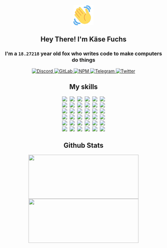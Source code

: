 <div><p align=center><img src=./resources/images/wave.gif width=64px height=64px></p><h2 align=center>Hey There! I'm Käse Fuchs</h2><h3 align=center>I'm a <code>18.27218</code> year old fox who writes code to make computers do things</h3><p align=center><a href=https://discord.com/users/507526681125322772><img alt=Discord src="https://img.shields.io/badge/Discord-5865F2?logo=discord&logoColor=white&style=flat-square#1ee0e39d38a93e0ebb828821b4df4900"> </a><a href=https://gitlab.com/kasefuchs><img alt=GitLab src="https://img.shields.io/badge/GitLab-330F63?logo=gitlab&logoColor=white&style=flat-square#1ee0e39d38a93e0ebb828821b4df4900"> </a><a href=https://npmjs.com/~kasefuchs><img alt=NPM src="https://img.shields.io/badge/NPM-CB3837?logo=npm&logoColor=white&style=flat-square#1ee0e39d38a93e0ebb828821b4df4900"> </a><a href=https://t.me/kasefuchs><img alt=Telegram src="https://img.shields.io/badge/Telegram-2CA5E0?logo=telegram&logoColor=white&style=flat-square#1ee0e39d38a93e0ebb828821b4df4900"> </a><a href=https://twitter.com/kasefuchs><img alt=Twitter src="https://img.shields.io/badge/Twitter-1DA1F2?logo=twitter&logoColor=white&style=flat-square#1ee0e39d38a93e0ebb828821b4df4900"></a></p><h2 align=center>My skills</h2><p align=center><a href=https://aws.amazon.com/ ><picture><source srcset="https://skillicons.dev/icons?i=aws&theme=dark#1ee0e39d38a93e0ebb828821b4df4900" media="(prefers-color-scheme: dark)"><source srcset="https://skillicons.dev/icons?i=aws&theme=light#1ee0e39d38a93e0ebb828821b4df4900" media="(prefers-color-scheme: light), (prefers-color-scheme: no-preference)"><img src="https://skillicons.dev/icons?i=aws&theme=light#1ee0e39d38a93e0ebb828821b4df4900"></picture></a>&nbsp;&nbsp;<a href=https://en.wikipedia.org/wiki/Bash_(Unix_shell)><picture><source srcset="https://skillicons.dev/icons?i=bash&theme=dark#1ee0e39d38a93e0ebb828821b4df4900" media="(prefers-color-scheme: dark)"><source srcset="https://skillicons.dev/icons?i=bash&theme=light#1ee0e39d38a93e0ebb828821b4df4900" media="(prefers-color-scheme: light), (prefers-color-scheme: no-preference)"><img src="https://skillicons.dev/icons?i=bash&theme=light#1ee0e39d38a93e0ebb828821b4df4900"></picture></a>&nbsp;&nbsp;<a href=https://discord.com/developers/docs><picture><source srcset="https://skillicons.dev/icons?i=bots&theme=dark#1ee0e39d38a93e0ebb828821b4df4900" media="(prefers-color-scheme: dark)"><source srcset="https://skillicons.dev/icons?i=bots&theme=light#1ee0e39d38a93e0ebb828821b4df4900" media="(prefers-color-scheme: light), (prefers-color-scheme: no-preference)"><img src="https://skillicons.dev/icons?i=bots&theme=light#1ee0e39d38a93e0ebb828821b4df4900"></picture></a>&nbsp;&nbsp;<a href=https://www.cloudflare.com/ ><picture><source srcset="https://skillicons.dev/icons?i=cloudflare&theme=dark#1ee0e39d38a93e0ebb828821b4df4900" media="(prefers-color-scheme: dark)"><source srcset="https://skillicons.dev/icons?i=cloudflare&theme=light#1ee0e39d38a93e0ebb828821b4df4900" media="(prefers-color-scheme: light), (prefers-color-scheme: no-preference)"><img src="https://skillicons.dev/icons?i=cloudflare&theme=light#1ee0e39d38a93e0ebb828821b4df4900"></picture></a>&nbsp;&nbsp;<a href=https://en.wikipedia.org/wiki/CSS><picture><source srcset="https://skillicons.dev/icons?i=css&theme=dark#1ee0e39d38a93e0ebb828821b4df4900" media="(prefers-color-scheme: dark)"><source srcset="https://skillicons.dev/icons?i=css&theme=light#1ee0e39d38a93e0ebb828821b4df4900" media="(prefers-color-scheme: light), (prefers-color-scheme: no-preference)"><img src="https://skillicons.dev/icons?i=css&theme=light#1ee0e39d38a93e0ebb828821b4df4900"></picture></a>&nbsp;&nbsp;<a href=https://www.docker.com/ ><picture><source srcset="https://skillicons.dev/icons?i=docker&theme=dark#1ee0e39d38a93e0ebb828821b4df4900" media="(prefers-color-scheme: dark)"><source srcset="https://skillicons.dev/icons?i=docker&theme=light#1ee0e39d38a93e0ebb828821b4df4900" media="(prefers-color-scheme: light), (prefers-color-scheme: no-preference)"><img src="https://skillicons.dev/icons?i=docker&theme=light#1ee0e39d38a93e0ebb828821b4df4900"></picture></a><br><a href=https://www.electronjs.org/ ><picture><source srcset="https://skillicons.dev/icons?i=electron&theme=dark#1ee0e39d38a93e0ebb828821b4df4900" media="(prefers-color-scheme: dark)"><source srcset="https://skillicons.dev/icons?i=electron&theme=light#1ee0e39d38a93e0ebb828821b4df4900" media="(prefers-color-scheme: light), (prefers-color-scheme: no-preference)"><img src="https://skillicons.dev/icons?i=electron&theme=light#1ee0e39d38a93e0ebb828821b4df4900"></picture></a>&nbsp;&nbsp;<a href=https://expressjs.com/ ><picture><source srcset="https://skillicons.dev/icons?i=express&theme=dark#1ee0e39d38a93e0ebb828821b4df4900" media="(prefers-color-scheme: dark)"><source srcset="https://skillicons.dev/icons?i=express&theme=light#1ee0e39d38a93e0ebb828821b4df4900" media="(prefers-color-scheme: light), (prefers-color-scheme: no-preference)"><img src="https://skillicons.dev/icons?i=express&theme=light#1ee0e39d38a93e0ebb828821b4df4900"></picture></a>&nbsp;&nbsp;<a href=https://www.figma.com/ ><picture><source srcset="https://skillicons.dev/icons?i=figma&theme=dark#1ee0e39d38a93e0ebb828821b4df4900" media="(prefers-color-scheme: dark)"><source srcset="https://skillicons.dev/icons?i=figma&theme=light#1ee0e39d38a93e0ebb828821b4df4900" media="(prefers-color-scheme: light), (prefers-color-scheme: no-preference)"><img src="https://skillicons.dev/icons?i=figma&theme=light#1ee0e39d38a93e0ebb828821b4df4900"></picture></a>&nbsp;&nbsp;<a href=https://firebase.google.com/ ><picture><source srcset="https://skillicons.dev/icons?i=firebase&theme=dark#1ee0e39d38a93e0ebb828821b4df4900" media="(prefers-color-scheme: dark)"><source srcset="https://skillicons.dev/icons?i=firebase&theme=light#1ee0e39d38a93e0ebb828821b4df4900" media="(prefers-color-scheme: light), (prefers-color-scheme: no-preference)"><img src="https://skillicons.dev/icons?i=firebase&theme=light#1ee0e39d38a93e0ebb828821b4df4900"></picture></a>&nbsp;&nbsp;<a href=https://flask.palletsprojects.com/ ><picture><source srcset="https://skillicons.dev/icons?i=flask&theme=dark#1ee0e39d38a93e0ebb828821b4df4900" media="(prefers-color-scheme: dark)"><source srcset="https://skillicons.dev/icons?i=flask&theme=light#1ee0e39d38a93e0ebb828821b4df4900" media="(prefers-color-scheme: light), (prefers-color-scheme: no-preference)"><img src="https://skillicons.dev/icons?i=flask&theme=light#1ee0e39d38a93e0ebb828821b4df4900"></picture></a>&nbsp;&nbsp;<a href=https://cloud.google.com/ ><picture><source srcset="https://skillicons.dev/icons?i=gcp&theme=dark#1ee0e39d38a93e0ebb828821b4df4900" media="(prefers-color-scheme: dark)"><source srcset="https://skillicons.dev/icons?i=gcp&theme=light#1ee0e39d38a93e0ebb828821b4df4900" media="(prefers-color-scheme: light), (prefers-color-scheme: no-preference)"><img src="https://skillicons.dev/icons?i=gcp&theme=light#1ee0e39d38a93e0ebb828821b4df4900"></picture></a><br><a href=https://git-scm.com/ ><picture><source srcset="https://skillicons.dev/icons?i=git&theme=dark#1ee0e39d38a93e0ebb828821b4df4900" media="(prefers-color-scheme: dark)"><source srcset="https://skillicons.dev/icons?i=git&theme=light#1ee0e39d38a93e0ebb828821b4df4900" media="(prefers-color-scheme: light), (prefers-color-scheme: no-preference)"><img src="https://skillicons.dev/icons?i=git&theme=light#1ee0e39d38a93e0ebb828821b4df4900"></picture></a>&nbsp;&nbsp;<a href=https://github.com/ ><picture><source srcset="https://skillicons.dev/icons?i=github&theme=dark#1ee0e39d38a93e0ebb828821b4df4900" media="(prefers-color-scheme: dark)"><source srcset="https://skillicons.dev/icons?i=github&theme=light#1ee0e39d38a93e0ebb828821b4df4900" media="(prefers-color-scheme: light), (prefers-color-scheme: no-preference)"><img src="https://skillicons.dev/icons?i=github&theme=light#1ee0e39d38a93e0ebb828821b4df4900"></picture></a>&nbsp;&nbsp;<a href=https://gitlab.com/ ><picture><source srcset="https://skillicons.dev/icons?i=gitlab&theme=dark#1ee0e39d38a93e0ebb828821b4df4900" media="(prefers-color-scheme: dark)"><source srcset="https://skillicons.dev/icons?i=gitlab&theme=light#1ee0e39d38a93e0ebb828821b4df4900" media="(prefers-color-scheme: light), (prefers-color-scheme: no-preference)"><img src="https://skillicons.dev/icons?i=gitlab&theme=light#1ee0e39d38a93e0ebb828821b4df4900"></picture></a>&nbsp;&nbsp;<a href=https://www.heroku.com/ ><picture><source srcset="https://skillicons.dev/icons?i=heroku&theme=dark#1ee0e39d38a93e0ebb828821b4df4900" media="(prefers-color-scheme: dark)"><source srcset="https://skillicons.dev/icons?i=heroku&theme=light#1ee0e39d38a93e0ebb828821b4df4900" media="(prefers-color-scheme: light), (prefers-color-scheme: no-preference)"><img src="https://skillicons.dev/icons?i=heroku&theme=light#1ee0e39d38a93e0ebb828821b4df4900"></picture></a>&nbsp;&nbsp;<a href=https://en.wikipedia.org/wiki/HTML><picture><source srcset="https://skillicons.dev/icons?i=html&theme=dark#1ee0e39d38a93e0ebb828821b4df4900" media="(prefers-color-scheme: dark)"><source srcset="https://skillicons.dev/icons?i=html&theme=light#1ee0e39d38a93e0ebb828821b4df4900" media="(prefers-color-scheme: light), (prefers-color-scheme: no-preference)"><img src="https://skillicons.dev/icons?i=html&theme=light#1ee0e39d38a93e0ebb828821b4df4900"></picture></a>&nbsp;&nbsp;<a href=https://en.wikipedia.org/wiki/JavaScript><picture><source srcset="https://skillicons.dev/icons?i=js&theme=dark#1ee0e39d38a93e0ebb828821b4df4900" media="(prefers-color-scheme: dark)"><source srcset="https://skillicons.dev/icons?i=js&theme=light#1ee0e39d38a93e0ebb828821b4df4900" media="(prefers-color-scheme: light), (prefers-color-scheme: no-preference)"><img src="https://skillicons.dev/icons?i=js&theme=light#1ee0e39d38a93e0ebb828821b4df4900"></picture></a><br><a href=https://en.wikipedia.org/wiki/Linux><picture><source srcset="https://skillicons.dev/icons?i=linux&theme=dark#1ee0e39d38a93e0ebb828821b4df4900" media="(prefers-color-scheme: dark)"><source srcset="https://skillicons.dev/icons?i=linux&theme=light#1ee0e39d38a93e0ebb828821b4df4900" media="(prefers-color-scheme: light), (prefers-color-scheme: no-preference)"><img src="https://skillicons.dev/icons?i=linux&theme=light#1ee0e39d38a93e0ebb828821b4df4900"></picture></a>&nbsp;&nbsp;<a href=https://mui.com/ ><picture><source srcset="https://skillicons.dev/icons?i=materialui&theme=dark#1ee0e39d38a93e0ebb828821b4df4900" media="(prefers-color-scheme: dark)"><source srcset="https://skillicons.dev/icons?i=materialui&theme=light#1ee0e39d38a93e0ebb828821b4df4900" media="(prefers-color-scheme: light), (prefers-color-scheme: no-preference)"><img src="https://skillicons.dev/icons?i=materialui&theme=light#1ee0e39d38a93e0ebb828821b4df4900"></picture></a>&nbsp;&nbsp;<a href=https://en.wikipedia.org/wiki/Markdown><picture><source srcset="https://skillicons.dev/icons?i=md&theme=dark#1ee0e39d38a93e0ebb828821b4df4900" media="(prefers-color-scheme: dark)"><source srcset="https://skillicons.dev/icons?i=md&theme=light#1ee0e39d38a93e0ebb828821b4df4900" media="(prefers-color-scheme: light), (prefers-color-scheme: no-preference)"><img src="https://skillicons.dev/icons?i=md&theme=light#1ee0e39d38a93e0ebb828821b4df4900"></picture></a>&nbsp;&nbsp;<a href=https://www.mongodb.com/ ><picture><source srcset="https://skillicons.dev/icons?i=mongodb&theme=dark#1ee0e39d38a93e0ebb828821b4df4900" media="(prefers-color-scheme: dark)"><source srcset="https://skillicons.dev/icons?i=mongodb&theme=light#1ee0e39d38a93e0ebb828821b4df4900" media="(prefers-color-scheme: light), (prefers-color-scheme: no-preference)"><img src="https://skillicons.dev/icons?i=mongodb&theme=light#1ee0e39d38a93e0ebb828821b4df4900"></picture></a>&nbsp;&nbsp;<a href=https://www.mysql.com/ ><picture><source srcset="https://skillicons.dev/icons?i=mysql&theme=dark#1ee0e39d38a93e0ebb828821b4df4900" media="(prefers-color-scheme: dark)"><source srcset="https://skillicons.dev/icons?i=mysql&theme=light#1ee0e39d38a93e0ebb828821b4df4900" media="(prefers-color-scheme: light), (prefers-color-scheme: no-preference)"><img src="https://skillicons.dev/icons?i=mysql&theme=light#1ee0e39d38a93e0ebb828821b4df4900"></picture></a>&nbsp;&nbsp;<a href=https://nextjs.org/ ><picture><source srcset="https://skillicons.dev/icons?i=nextjs&theme=dark#1ee0e39d38a93e0ebb828821b4df4900" media="(prefers-color-scheme: dark)"><source srcset="https://skillicons.dev/icons?i=nextjs&theme=light#1ee0e39d38a93e0ebb828821b4df4900" media="(prefers-color-scheme: light), (prefers-color-scheme: no-preference)"><img src="https://skillicons.dev/icons?i=nextjs&theme=light#1ee0e39d38a93e0ebb828821b4df4900"></picture></a><br><a href=https://nodejs.org/en/ ><picture><source srcset="https://skillicons.dev/icons?i=nodejs&theme=dark#1ee0e39d38a93e0ebb828821b4df4900" media="(prefers-color-scheme: dark)"><source srcset="https://skillicons.dev/icons?i=nodejs&theme=light#1ee0e39d38a93e0ebb828821b4df4900" media="(prefers-color-scheme: light), (prefers-color-scheme: no-preference)"><img src="https://skillicons.dev/icons?i=nodejs&theme=light#1ee0e39d38a93e0ebb828821b4df4900"></picture></a>&nbsp;&nbsp;<a href=https://www.postgresql.org/ ><picture><source srcset="https://skillicons.dev/icons?i=postgres&theme=dark#1ee0e39d38a93e0ebb828821b4df4900" media="(prefers-color-scheme: dark)"><source srcset="https://skillicons.dev/icons?i=postgres&theme=light#1ee0e39d38a93e0ebb828821b4df4900" media="(prefers-color-scheme: light), (prefers-color-scheme: no-preference)"><img src="https://skillicons.dev/icons?i=postgres&theme=light#1ee0e39d38a93e0ebb828821b4df4900"></picture></a>&nbsp;&nbsp;<a href=https://learn.microsoft.com/en-us/powershell/ ><picture><source srcset="https://skillicons.dev/icons?i=powershell&theme=dark#1ee0e39d38a93e0ebb828821b4df4900" media="(prefers-color-scheme: dark)"><source srcset="https://skillicons.dev/icons?i=powershell&theme=light#1ee0e39d38a93e0ebb828821b4df4900" media="(prefers-color-scheme: light), (prefers-color-scheme: no-preference)"><img src="https://skillicons.dev/icons?i=powershell&theme=light#1ee0e39d38a93e0ebb828821b4df4900"></picture></a>&nbsp;&nbsp;<a href=https://www.python.org/ ><picture><source srcset="https://skillicons.dev/icons?i=py&theme=dark#1ee0e39d38a93e0ebb828821b4df4900" media="(prefers-color-scheme: dark)"><source srcset="https://skillicons.dev/icons?i=py&theme=light#1ee0e39d38a93e0ebb828821b4df4900" media="(prefers-color-scheme: light), (prefers-color-scheme: no-preference)"><img src="https://skillicons.dev/icons?i=py&theme=light#1ee0e39d38a93e0ebb828821b4df4900"></picture></a>&nbsp;&nbsp;<a href=https://www.raspberrypi.org/ ><picture><source srcset="https://skillicons.dev/icons?i=raspberrypi&theme=dark#1ee0e39d38a93e0ebb828821b4df4900" media="(prefers-color-scheme: dark)"><source srcset="https://skillicons.dev/icons?i=raspberrypi&theme=light#1ee0e39d38a93e0ebb828821b4df4900" media="(prefers-color-scheme: light), (prefers-color-scheme: no-preference)"><img src="https://skillicons.dev/icons?i=raspberrypi&theme=light#1ee0e39d38a93e0ebb828821b4df4900"></picture></a>&nbsp;&nbsp;<a href=https://reactjs.org/ ><picture><source srcset="https://skillicons.dev/icons?i=react&theme=dark#1ee0e39d38a93e0ebb828821b4df4900" media="(prefers-color-scheme: dark)"><source srcset="https://skillicons.dev/icons?i=react&theme=light#1ee0e39d38a93e0ebb828821b4df4900" media="(prefers-color-scheme: light), (prefers-color-scheme: no-preference)"><img src="https://skillicons.dev/icons?i=react&theme=light#1ee0e39d38a93e0ebb828821b4df4900"></picture></a><br><a href=https://redux.js.org/ ><picture><source srcset="https://skillicons.dev/icons?i=redux&theme=dark#1ee0e39d38a93e0ebb828821b4df4900" media="(prefers-color-scheme: dark)"><source srcset="https://skillicons.dev/icons?i=redux&theme=light#1ee0e39d38a93e0ebb828821b4df4900" media="(prefers-color-scheme: light), (prefers-color-scheme: no-preference)"><img src="https://skillicons.dev/icons?i=redux&theme=light#1ee0e39d38a93e0ebb828821b4df4900"></picture></a>&nbsp;&nbsp;<a href=https://en.wikipedia.org/wiki/Regular_expression><picture><source srcset="https://skillicons.dev/icons?i=regex&theme=dark#1ee0e39d38a93e0ebb828821b4df4900" media="(prefers-color-scheme: dark)"><source srcset="https://skillicons.dev/icons?i=regex&theme=light#1ee0e39d38a93e0ebb828821b4df4900" media="(prefers-color-scheme: light), (prefers-color-scheme: no-preference)"><img src="https://skillicons.dev/icons?i=regex&theme=light#1ee0e39d38a93e0ebb828821b4df4900"></picture></a>&nbsp;&nbsp;<a href=https://en.wikipedia.org/wiki/Sass_(stylesheet_language)><picture><source srcset="https://skillicons.dev/icons?i=sass&theme=dark#1ee0e39d38a93e0ebb828821b4df4900" media="(prefers-color-scheme: dark)"><source srcset="https://skillicons.dev/icons?i=sass&theme=light#1ee0e39d38a93e0ebb828821b4df4900" media="(prefers-color-scheme: light), (prefers-color-scheme: no-preference)"><img src="https://skillicons.dev/icons?i=sass&theme=light#1ee0e39d38a93e0ebb828821b4df4900"></picture></a>&nbsp;&nbsp;<a href=https://www.typescriptlang.org/ ><picture><source srcset="https://skillicons.dev/icons?i=ts&theme=dark#1ee0e39d38a93e0ebb828821b4df4900" media="(prefers-color-scheme: dark)"><source srcset="https://skillicons.dev/icons?i=ts&theme=light#1ee0e39d38a93e0ebb828821b4df4900" media="(prefers-color-scheme: light), (prefers-color-scheme: no-preference)"><img src="https://skillicons.dev/icons?i=ts&theme=light#1ee0e39d38a93e0ebb828821b4df4900"></picture></a>&nbsp;&nbsp;<a href=https://unity.com/ ><picture><source srcset="https://skillicons.dev/icons?i=unity&theme=dark#1ee0e39d38a93e0ebb828821b4df4900" media="(prefers-color-scheme: dark)"><source srcset="https://skillicons.dev/icons?i=unity&theme=light#1ee0e39d38a93e0ebb828821b4df4900" media="(prefers-color-scheme: light), (prefers-color-scheme: no-preference)"><img src="https://skillicons.dev/icons?i=unity&theme=light#1ee0e39d38a93e0ebb828821b4df4900"></picture></a>&nbsp;&nbsp;<a href=https://workers.cloudflare.com/ ><picture><source srcset="https://skillicons.dev/icons?i=workers&theme=dark#1ee0e39d38a93e0ebb828821b4df4900" media="(prefers-color-scheme: dark)"><source srcset="https://skillicons.dev/icons?i=workers&theme=light#1ee0e39d38a93e0ebb828821b4df4900" media="(prefers-color-scheme: light), (prefers-color-scheme: no-preference)"><img src="https://skillicons.dev/icons?i=workers&theme=light#1ee0e39d38a93e0ebb828821b4df4900"></picture></a><br></p><h2 align=center>Github Stats</h2><p align=center><picture><source srcset="https://github-readme-stats-kasefuchs.vercel.app/api/?count_private=true&hide_border=true&hide_rank=true&line_height=20&hide_title=true&username=Kasefuchs&theme=dark#1ee0e39d38a93e0ebb828821b4df4900" media="(prefers-color-scheme: dark)"><source srcset="https://github-readme-stats-kasefuchs.vercel.app/api/?count_private=true&hide_border=true&hide_rank=true&line_height=20&hide_title=true&username=Kasefuchs&theme=light#1ee0e39d38a93e0ebb828821b4df4900" media="(prefers-color-scheme: light), (prefers-color-scheme: no-preference)"><img align=middle width=350 height=140 src="https://github-readme-stats-kasefuchs.vercel.app/api/?count_private=true&hide_border=true&hide_rank=true&line_height=20&hide_title=true&username=Kasefuchs&theme=light#1ee0e39d38a93e0ebb828821b4df4900"></picture><picture><source srcset="https://github-readme-stats-kasefuchs.vercel.app/api/top-langs/?count_private=true&hide_border=true&layout=compact&username=Kasefuchs&theme=dark#1ee0e39d38a93e0ebb828821b4df4900" media="(prefers-color-scheme: dark)"><source srcset="https://github-readme-stats-kasefuchs.vercel.app/api/top-langs/?count_private=true&hide_border=true&layout=compact&username=Kasefuchs&theme=light#1ee0e39d38a93e0ebb828821b4df4900" media="(prefers-color-scheme: light), (prefers-color-scheme: no-preference)"><img align=middle width=350 height=140 src="https://github-readme-stats-kasefuchs.vercel.app/api/top-langs/?count_private=true&hide_border=true&layout=compact&username=Kasefuchs&theme=light#1ee0e39d38a93e0ebb828821b4df4900"></picture></p><img src="https://hit.yhype.me/github/profile?user_id=64592097#1ee0e39d38a93e0ebb828821b4df4900" alt=""></div>